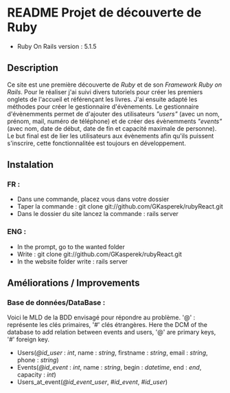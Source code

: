 # README Projet de découverte de Ruby

* Ruby On Rails version : 5.1.5

## Description

Ce site est une première découverte de _Ruby_ et de son _Framework Ruby on Rails_. Pour le réaliser j'ai suivi divers tutoriels pour créer les premiers onglets de l'accueil  et référençant les livres. J'ai ensuite adapté les méthodes pour créer le gestionnaire d'évènements. Le gestionnaire d'évènemments permet de d'ajouter des utilisateurs _"users"_ (avec un nom, prénom, mail, numéro de téléphone) et de créer des évènemments _"events"_ (avec nom, date de début, date de fin et capacité maximale de personne). Le but final est de lier les utilisateurs aux évènements afin qu'ils puissent s'inscrire, cette fonctionnalitée est toujours en développement. 

## Instalation

### FR :
* Dans une commande, placez vous dans votre dossier
* Taper la commande : git clone git://github.com/GKasperek/rubyReact.git
* Dans le dossier du site lancez la commande : rails server

### ENG :
* In the prompt, go to the wanted folder
* Write : git clone git://github.com/GKasperek/rubyReact.git
* In the website folder write : rails server



## Améliorations / Improvements

### Base de données/DataBase :

  Voici le MLD de la BDD envisagé pour répondre au problème. '@' : représente les clés primaires, '#' clés étrangères.
  Here the DCM of the database to add relation between events and users, '@' are primary keys, '#' foreign key.
  
  * Users(*@id_user* : _int_, name : _string_, firstname : _string_, email : _string_, phone : _string_)
  * Events(*@id_event* : _int_, name : _string_, begin : _datetime_, end : _end_, capacity : _int_)
  * Users_at_event(*@id_event_user*, *#id_event*, *#id_user*)
  
  



